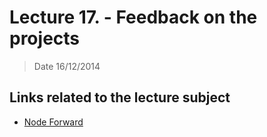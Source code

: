 # Lecture 17. - Feedback on the projects

> Date 16/12/2014


## Links related to the lecture subject

* [Node Forward](http://nodeforward.org/ "Node Forward is a broad community effort to improve Node, JavaScript, and their ecosystem through open collaboration")
